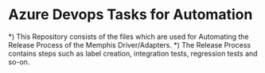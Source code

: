 # Azure Devops Tasks for Automation
*) This Repository consists of the files which are used for Automating the Release Process of the Memphis Driver/Adapters.
*) The Release Process contains steps such as label creation, integration tests, regression tests and so-on.
